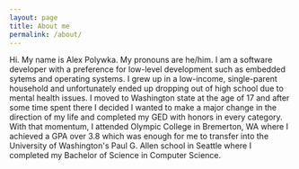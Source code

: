 ```yaml
---
layout: page
title: About me
permalink: /about/
---
```


Hi. My name is Alex Polywka. My pronouns are he/him. I am a software developer with a preference for low-level development such as embedded sytems and operating systems. 
I grew up in a low-income, single-parent household and unfortunately ended up dropping out of high school due to mental health issues. I moved 
to Washington state at the age of 17 and after some time spent there I decided I wanted to make a major change in the direction of my life and 
completed my GED with honors in every category. With that momentum, I attended Olympic College in Bremerton, WA where I achieved a GPA over 3.8
which was enough for me to transfer into the University of Washington's Paul G. Allen school in Seattle where I completed my Bachelor of Science 
in Computer Science. 
